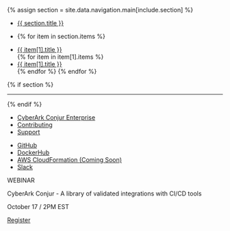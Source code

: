 {% assign section = site.data.navigation.main[include.section] %}

<ul class="sidebar-nav list-unstyled">
  <li class="section">
    <a href="{{ section.path }}">{{ section.title }}</a>
  <li>

  {% for item in section.items %}
    <li class="item{% if item[1].items %} parent-item{% endif %}"><a href="{{ item[1].path }}">{{ item[1].title }}</a></li>
    {% for item in item[1].items %}
      <li class="item sub-item"><a href="{{ item[1].path }}">{{ item[1].title }}</a></li>
    {% endfor %}
  {% endfor %}
</ul>

{% if section %}
<hr/>
{% endif %}

<ul class="sidebar-nav list-unstyled">
  <li class="item"><a class=“event-click”
  id=”side-nav-button-enterprise” href="https://www.cyberark.com/products/privileged-account-security-solution/cyberark-conjur/" target="_blank">CyberArk Conjur Enterprise</a></li>
  <li class="item"><a href="https://github.com/cyberark/conjur/blob/master/CONTRIBUTING.md">Contributing</a></li>
  <li class="item"><a href="/support.html">Support</a></li>
</ul>

<div>
  <div>
    <p></p>
    <p></p>

  </div>
</div>
<ul class="sidebar-nav list-unstyled">
  <li class="item"><a id="side-nav-button-github" class="event-click" href="https://github.com/cyberark/conjur" target="_blank"><i class="fa fa-github-alt"></i> GitHub</a></li>
  <li class="item"><a id="side-nav-button-dockerhub" class="event-click" href="https://hub.docker.com/r/cyberark/conjur/" target="_blank"><div class="icon-docker-hub"></div> DockerHub</a></li>
  <li class="item coming-soon"><a id="side-nav-button-cloud-formation" class="event-click" href="#"><i class="fa fa-cloud"></i> AWS CloudFormation <span>(Coming Soon)</span></a></li>
  <li class="item"><a id="side-nav-button-slack" class="event-click" href="https://slackin-conjur.herokuapp.com/" target="_blank"><i class="fa fa-slack"></i> Slack</a></li>
</ul>
<div class="cta-box-webinar">
  <div class="cta-box-webinar-wrapper">
    <p class= "cta-box-webinar-header">WEBINAR</p>
    <p class= "cta-box-webinar-description">CyberArk Conjur - A library of validated integrations with CI/CD tools</p>
    <p class= "cta-box-webinar-date">October 17 / 2PM EST</p>
  </div>
  <div class = "cta-webinar-link">
    <a href= "https://www.cyberark.com/resource/explore-cyberarks-weekly-technical-webcast-series/" class="conjur-webinar-btn">Register</a>
  </div>
</div>
